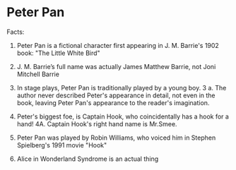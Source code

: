 # Peter Pan

Facts:

1. Peter Pan is a fictional character first appearing in J. M. Barrie's 1902 book: "The Little White Bird"

2. J. M. Barrie’s full name was actually James Matthew Barrie, not Joni Mitchell Barrie

3. In stage plays, Peter Pan is traditionally played by a young boy.
3 a. The author never described Peter's appearance in detail, not even in the book, leaving Peter Pan's appearance to the reader's imagination.

4. Peter's biggest foe, is Captain Hook, who coincidentally has a hook for a hand!
4A. Captain Hook's right hand name is Mr.Smee.

6. Peter Pan was played by Robin Williams, who voiced him in Stephen Spielberg's 1991 movie "Hook"

7. Alice in Wonderland Syndrome is an actual thing
